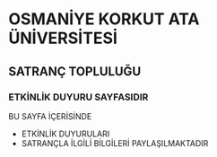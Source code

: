 # OSMANİYE KORKUT ATA ÜNİVERSİTESİ
## SATRANÇ TOPLULUĞU
### ETKİNLİK DUYURU SAYFASIDIR


BU SAYFA İÇERİSİNDE
* ETKİNLİK DUYURULARI
* SATRANÇLA İLGİLİ BİLGİLERİ
  PAYLAŞILMAKTADIR



